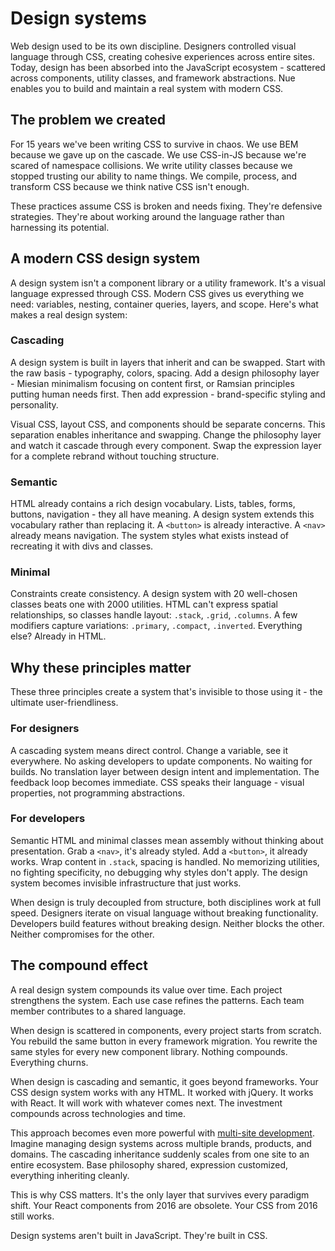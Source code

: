 
# Design systems
Web design used to be its own discipline. Designers controlled visual language through CSS, creating cohesive experiences across entire sites. Today, design has been absorbed into the JavaScript ecosystem - scattered across components, utility classes, and framework abstractions. Nue enables you to build and maintain a real system with modern CSS.


## The problem we created
For 15 years we've been writing CSS to survive in chaos. We use BEM because we gave up on the cascade. We use CSS-in-JS because we're scared of namespace collisions. We write utility classes because we stopped trusting our ability to name things. We compile, process, and transform CSS because we think native CSS isn't enough.

These practices assume CSS is broken and needs fixing. They're defensive strategies. They're about working around the language rather than harnessing its potential.

## A modern CSS design system
A design system isn't a component library or a utility framework. It's a visual language expressed through CSS. Modern CSS gives us everything we need: variables, nesting, container queries, layers, and scope. Here's what makes a real design system:

### Cascading
A design system is built in layers that inherit and can be swapped. Start with the raw basis - typography, colors, spacing. Add a design philosophy layer - Miesian minimalism focusing on content first, or Ramsian principles putting human needs first. Then add expression - brand-specific styling and personality.

Visual CSS, layout CSS, and components should be separate concerns. This separation enables inheritance and swapping. Change the philosophy layer and watch it cascade through every component. Swap the expression layer for a complete rebrand without touching structure.

### Semantic
HTML already contains a rich design vocabulary. Lists, tables, forms, buttons, navigation - they all have meaning. A design system extends this vocabulary rather than replacing it. A `<button>` is already interactive. A `<nav>` already means navigation. The system styles what exists instead of recreating it with divs and classes.

### Minimal
Constraints create consistency. A design system with 20 well-chosen classes beats one with 2000 utilities. HTML can't express spatial relationships, so classes handle layout: `.stack`, `.grid`, `.columns`. A few modifiers capture variations: `.primary`, `.compact`, `.inverted`. Everything else? Already in HTML.


## Why these principles matter
These three principles create a system that's invisible to those using it - the ultimate user-friendliness.

### For designers
A cascading system means direct control. Change a variable, see it everywhere. No asking developers to update components. No waiting for builds. No translation layer between design intent and implementation. The feedback loop becomes immediate. CSS speaks their language - visual properties, not programming abstractions.

### For developers
Semantic HTML and minimal classes mean assembly without thinking about presentation. Grab a `<nav>`, it's already styled. Add a `<button>`, it already works. Wrap content in `.stack`, spacing is handled. No memorizing utilities, no fighting specificity, no debugging why styles don't apply. The design system becomes invisible infrastructure that just works.

When design is truly decoupled from structure, both disciplines work at full speed. Designers iterate on visual language without breaking functionality. Developers build features without breaking design. Neither blocks the other. Neither compromises for the other.


## The compound effect
A real design system compounds its value over time. Each project strengthens the system. Each use case refines the patterns. Each team member contributes to a shared language.

When design is scattered in components, every project starts from scratch. You rebuild the same button in every framework migration. You rewrite the same styles for every new component library. Nothing compounds. Everything churns.

When design is cascading and semantic, it goes beyond frameworks. Your CSS design system works with any HTML. It worked with jQuery. It works with React. It will work with whatever comes next. The investment compounds across technologies and time.

This approach becomes even more powerful with [multi-site development](/docs/roadmap). Imagine managing design systems across multiple brands, products, and domains. The cascading inheritance suddenly scales from one site to an entire ecosystem. Base philosophy shared, expression customized, everything inheriting cleanly.

This is why CSS matters. It's the only layer that survives every paradigm shift. Your React components from 2016 are obsolete. Your CSS from 2016 still works.

Design systems aren't built in JavaScript. They're built in CSS.

